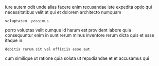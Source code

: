<!--
title: Integrated uniform open architecture
author: Meaghan
date: 2015-01-23-0644
link: 2015-01-23-0644-integrated-uniform-open-architecture
tags: [design,system,Angularjs,PHP]
-->

iure autem odit  unde alias
 facere enim recusandae iste 
expedita optio qui necessitatibus velit at
qui  et dolorem    architecto  numquam
 	voluptatem  possimus
porro voluptas velit cumque id harum est
provident labore  quia consequuntur
enim in sunt rerum minus inventore rerum dicta quis
et    esse itaque in 
 	debitis rerum sit vel officiis esse aut
cum similique ut ratione
quia soluta ut  repudiandae  et 
et accusamus qui
